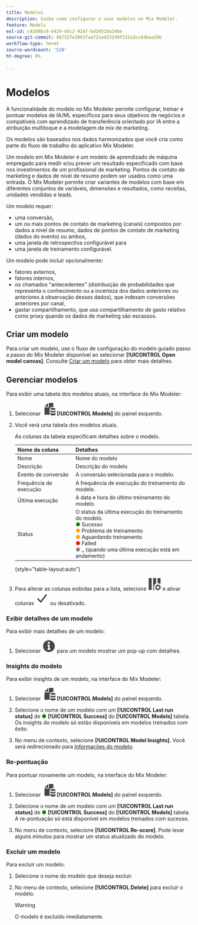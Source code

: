 ```yaml
---
title: Modelos
description: Saiba como configurar e usar modelos no Mix Modeler.
feature: Models
exl-id: c43d9bc9-4429-45c2-9247-bd24510a24be
source-git-commit: 86732fe30637aa72ced232d9f331a3cc64baa39b
workflow-type: tm+mt
source-wordcount: '520'
ht-degree: 0%

---
```


# Modelos

A funcionalidade do modelo no Mix Modeler permite configurar, treinar e pontuar modelos de IA/ML específicos para seus objetivos de negócios e compatíveis com aprendizado de transferência orientado por IA entre a atribuição multitoque e a modelagem de mix de marketing.

Os modelos são baseados nos dados harmonizados que você cria como parte do fluxo de trabalho do aplicativo Mix Modeler.

Um modelo em Mix Modeler é um modelo de aprendizado de máquina empregado para medir e/ou prever um resultado especificado com base nos investimentos de um profissional de marketing. Pontos de contato de marketing e dados de nível de resumo podem ser usados como uma entrada. O Mix Modeler permite criar variantes de modelos com base em diferentes conjuntos de variáveis, dimensões e resultados, como receitas, unidades vendidas e leads.

Um modelo requer:

* uma conversão,
* um ou mais pontos de contato de marketing (canais) compostos por dados a nível de resumo, dados de pontos de contato de marketing (dados do evento) ou ambos,
* uma janela de retrospectiva configurável para
* uma janela de treinamento configurável.

Um modelo pode incluir opcionalmente:

* fatores externos,
* fatores internos,
* os chamados &quot;antecedentes&quot; (distribuição de probabilidades que representa o conhecimento ou a incerteza dos dados anteriores ou anteriores à observação desses dados), que indexam conversões anteriores por canal,
* gastar compartilhamento, que usa compartilhamento de gasto relativo como proxy quando os dados de marketing são escassos.


## Criar um modelo

Para criar um modelo, use o fluxo de configuração do modelo guiado passo a passo do Mix Modeler disponível ao selecionar **[!UICONTROL Open model canvas]**. Consulte [Criar um modelo](create.md) para obter mais detalhes.

## Gerenciar modelos

Para exibir uma tabela dos modelos atuais, na interface do Mix Modeler:

1. Selecionar ![](../assets/icons/FileData.svg) **[!UICONTROL Models]** do painel esquerdo.

1. Você verá uma tabela dos modelos atuais.

   As colunas da tabela especificam detalhes sobre o modelo.

   | Nome da coluna | Detalhes |
   |---|---|
   | Nome | Nome do modelo |
   | Descrição | Descrição do modelo |
   | Evento de conversão | A conversão selecionada para o modelo. |
   | Frequência de execução | A frequência de execução do treinamento do modelo. |
   | Última execução | A data e hora do último treinamento do modelo. |
   | Status | O status da última execução do treinamento do modelo. <br/><span style="color:green">●</span> Sucesso<br/><span style="color:orange">●</span> Problema de treinamento<br/> <span style="color:orange">●</span> Aguardando treinamento <br/><span style="color:red">●</span> Failed <br/><span style="color:gray">●</span> _ (quando uma última execução está em andamento) |

   {style="table-layout:auto"}

1. Para alterar as colunas exibidas para a lista, selecione ![Configurações de coluna](../assets/icons/ColumnSetting.svg) e ativar colunas ![Marcar](../assets/icons/Checkmark.svg) ou desativado.


### Exibir detalhes de um modelo

Para exibir mais detalhes de um modelo:

1. Selecionar ![Informações](../assets/icons/Info.svg) para um modelo mostrar um pop-up com detalhes.



### Insights do modelo

Para exibir insights de um modelo, na interface do Mix Modeler:

1. Selecionar ![](../assets/icons/FileData.svg) **[!UICONTROL Models]** do painel esquerdo.

1. Selecione o nome de um modelo com um **[!UICONTROL Last run status]** de <span style="color:green">●</span> **[!UICONTROL Success]** do **[!UICONTROL Models]** tabela. Os insights do modelo só estão disponíveis em modelos treinados com êxito.

1. No menu de contexto, selecione **[!UICONTROL Model Insights]**. Você será redirecionado para [Informações do modelo](insights.md).


### Re-pontuação


Para pontuar novamente um modelo, na interface do Mix Modeler:

1. Selecionar ![](../assets/icons/FileData.svg) **[!UICONTROL Models]** do painel esquerdo.

1. Selecione o nome de um modelo com um **[!UICONTROL Last run status]** de <span style="color:green">●</span> **[!UICONTROL Success]** do **[!UICONTROL Models]** tabela. A re-pontuação só está disponível em modelos treinados com sucesso.

1. No menu de contexto, selecione **[!UICONTROL Re-score]**. Pode levar alguns minutos para mostrar um status atualizado do modelo.


### Excluir um modelo

Para excluir um modelo:

1. Selecione o nome do modelo que deseja excluir.

1. No menu de contexto, selecione **[!UICONTROL Delete]** para excluir o modelo.

   >[!WARNING]
   >
   >O modelo é excluído imediatamente.


